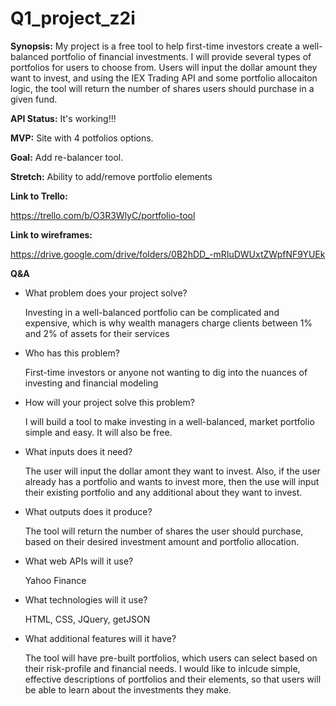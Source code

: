 # Q1_project_z2i

**Synopsis:** My project is a free tool to help first-time investors create a well-balanced portfolio of financial investments. I will provide several types of portfolios for users to choose from. Users will input the dollar amount they want to invest, and using the IEX Trading API and some portfolio allocaiton logic, the tool will return the number of shares users should purchase in a given fund.

**API Status:** It's working!!!

**MVP:** Site with 4 potfolios options.

**Goal:** Add re-balancer tool.

**Stretch:** Ability to add/remove portfolio elements

**Link to Trello:** 

https://trello.com/b/O3R3WlyC/portfolio-tool

**Link to wireframes:** 

https://drive.google.com/drive/folders/0B2hDD_-mRIuDWUxtZWpfNF9YUEk



**Q&A**

- What problem does your project solve?

  Investing in a well-balanced portfolio can be complicated and expensive, which is why wealth managers charge clients between 1% and 2% of assets for their services

- Who has this problem?

  First-time investors or anyone not wanting to dig into the nuances of investing and financial modeling

- How will your project solve this problem?

  I will build a tool to make investing in a well-balanced, market portfolio simple and easy. It will also be free.

- What inputs does it need?

  The user will input the dollar amont they want to invest. Also, if the user already has a portfolio and wants to invest more, then the use will input their existing portfolio and any additional about they want to invest.

- What outputs does it produce?

  The tool will return the number of shares the user should purchase, based on their desired investment amount and portfolio allocation.

- What web APIs will it use?

  Yahoo Finance

- What technologies will it use?

  HTML, CSS, JQuery, getJSON

- What additional features will it have?

  The tool will have pre-built portfolios, which users can select based on their risk-profile and financial needs. I would like to inlcude simple, effective descriptions of portfolios and their elements, so that users will be able to learn about the investments they make. 